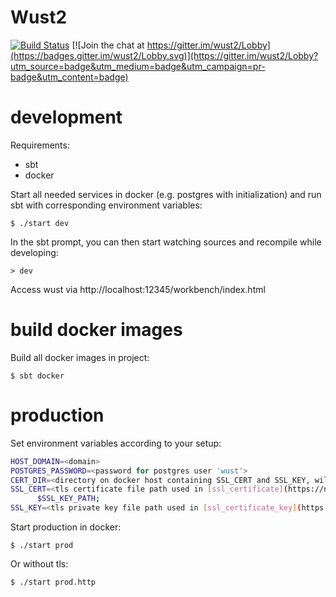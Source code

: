 # Wust2
[![Build Status](https://travis-ci.org/woost/wust2.svg?branch=master)](https://travis-ci.org/woost/wust2)
[![Join the chat at https://gitter.im/wust2/Lobby](https://badges.gitter.im/wust2/Lobby.svg)](https://gitter.im/wust2/Lobby?utm_source=badge&utm_medium=badge&utm_campaign=pr-badge&utm_content=badge)

# development

Requirements:
* sbt
* docker

Start all needed services in docker (e.g. postgres with initialization) and run sbt with corresponding environment variables:
```
$ ./start dev
```

In the sbt prompt, you can then start watching sources and recompile while developing:
```
> dev
```

Access wust via http://localhost:12345/workbench/index.html

# build docker images

Build all docker images in project:
```
$ sbt docker
```

# production

Set environment variables according to your setup:
```sh
HOST_DOMAIN=<domain>
POSTGRES_PASSWORD=<password for postgres user 'wust'>
CERT_DIR=<directory on docker host containing SSL_CERT and SSL_KEY, will be mounted read-only in nginx container>
SSL_CERT=<tls certificate file path used in [ssl_certificate](https://nginx.org/en/docs/http/ngx_http_ssl_module.html#ssl_certificate) (relative to CERT_DIR)>
      $SSL_KEY_PATH;
SSL_KEY=<tls private key file path used in [ssl_certificate_key](https://nginx.org/en/docs/http/ngx_http_ssl_module.html#ssl_certificate_key) (relative to CERT_DIR)>
```

Start production in docker:
```
$ ./start prod
```

Or without tls:
```
$ ./start prod.http
```
